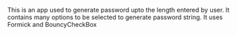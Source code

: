 This is an app used to generate password upto the length entered by user.
It contains many options to be selected to generate password string.
It uses Formick and BouncyCheckBox
